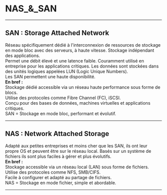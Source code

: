 # NAS_&_SAN  
---

## SAN : Storage Attached Network  

Réseau spécifiquement dédié à l'interconnexion de ressources de stockage en mode bloc avec des serveurs, à haute vitesse. Stockage indépendant des applications.  
Permet une débit élevé et une latence faible. Couramment utilisé en entreprise pour les applications critiques. Les données sont stockées dans des unités logiques appelées LUN (Logic Unique Numbers).  
Les SAN permettent une haute disponibilité.  
**En bref :**  
Stockage dédié accessible via un réseau haute performance sous forme de blocs.  
Utilise des protocoles comme Fibre Channel (FC), iSCSI.  
Conçu pour des bases de données, machines virtuelles et applications critiques.  
SAN = Stockage en mode bloc, performant et évolutif.  

---

## NAS : Network Attached Storage  

Adapté aux petites entreprises et moins cher que les SAN, ils ont leur propre OS et peuvent être sur le réseau local. Basés sur un système de fichiers ils sont plus faciles à gérer et plus évolutifs.  
**En bref :**  
Stockage accessible via un réseau local (LAN) sous forme de fichiers.  
Utilise des protocoles comme NFS, SMB/CIFS.  
Facile à configurer et adapté au partage de fichiers.  
NAS = Stockage en mode fichier, simple et abordable.  

---
